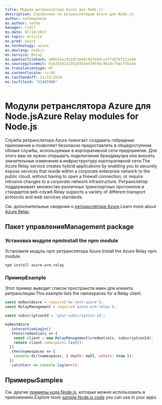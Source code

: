 ```yaml
---
title: Модули ретранслятора Azure для Node.js
description: Справочник по ретрансляторам Azure для Node.js
author: sethmanheim
ms.author: sethm
manager: timlt
ms.date: 07/18/2017
ms.topic: article
ms.prod: azure
ms.technology: azure
ms.devlang: nodejs
ms.service: Relay
ms.openlocfilehash: e0bb24ac422d71bd8c957e94cceffd57bf121e48
ms.sourcegitcommit: b1e29342a19524f43ed70f4bc961dcfdacffb14a
ms.translationtype: HT
ms.contentlocale: ru-RU
ms.lasthandoff: 11/15/2018
ms.locfileid: "51465998"
---
```

# <a name="azure-relay-modules-for-nodejs"></a><span data-ttu-id="24dff-103">Модули ретранслятора Azure для Node.js</span><span class="sxs-lookup"><span data-stu-id="24dff-103">Azure Relay modules for Node.js</span></span>

<span data-ttu-id="24dff-104">Служба ретранслятора Azure помогает создавать гибридные приложения и позволяет безопасно предоставлять в общедоступном облаке службы, используемые в корпоративной сети предприятия. Для этого вам не нужно открывать подключения брандмауэра или вносить значительные изменения в инфраструктуру корпоративной сети.</span><span class="sxs-lookup"><span data-stu-id="24dff-104">The Azure Relay service creates hybrid applications by enabling you to securely expose services that reside within a corporate enterprise network to the public cloud, without having to open a firewall connection, or require intrusive changes to a corporate network infrastructure.</span></span> <span data-ttu-id="24dff-105">Ретранслятор поддерживает множество различных транспортных протоколов и стандартов веб-служб.</span><span class="sxs-lookup"><span data-stu-id="24dff-105">Relay supports a variety of different transport protocols and web services standards.</span></span>

<span data-ttu-id="24dff-106">См. дополнительные сведения о [ретрансляторе Azure](https://docs.microsoft.com/azure/service-bus-relay/relay-what-is-it).</span><span class="sxs-lookup"><span data-stu-id="24dff-106">Learn more about [Azure Relay](https://docs.microsoft.com/azure/service-bus-relay/relay-what-is-it).</span></span>

## <a name="management-package"></a><span data-ttu-id="24dff-107">Пакет управления</span><span class="sxs-lookup"><span data-stu-id="24dff-107">Management package</span></span>

### <a name="install-the-npm-module"></a><span data-ttu-id="24dff-108">Установка модуля npm</span><span class="sxs-lookup"><span data-stu-id="24dff-108">Install the npm module</span></span>

<span data-ttu-id="24dff-109">Установите модуль npm ретранслятора Azure.</span><span class="sxs-lookup"><span data-stu-id="24dff-109">Install the Azure Relay npm module</span></span>

```bash
npm install azure-arm-relay
```

### <a name="example"></a><span data-ttu-id="24dff-110">Пример</span><span class="sxs-lookup"><span data-stu-id="24dff-110">Example</span></span>

<span data-ttu-id="24dff-111">Этот пример выводит список пространств имен для клиента ретрансляции.</span><span class="sxs-lookup"><span data-stu-id="24dff-111">This example lists the namespaces for a Relay client.</span></span>

```javascript
const msRestAzure = require('ms-rest-azure');
const RelayManagement = require('azure-arm-relay');

const subscriptionId = 'your-subscription-id';

msRestAzure
  .interactiveLogin()
  .then(credentials => {
    const client = new RelayManagement(credentials, subscriptionId);
    return client.namespaces.list();
  })
  .then(namespaces => {
    console.dir(namespaces, { depth: null, colors: true });
  })
  .catch(err => console.log(err));
```

## <a name="samples"></a><span data-ttu-id="24dff-112">Примеры</span><span class="sxs-lookup"><span data-stu-id="24dff-112">Samples</span></span>

<span data-ttu-id="24dff-113">См. другие [примеры кода Node.js](https://azure.microsoft.com/resources/samples/?platform=nodejs), которые можно использовать в приложениях.</span><span class="sxs-lookup"><span data-stu-id="24dff-113">Explore more [sample Node.js code](https://azure.microsoft.com/resources/samples/?platform=nodejs) you can use in your apps.</span></span>
